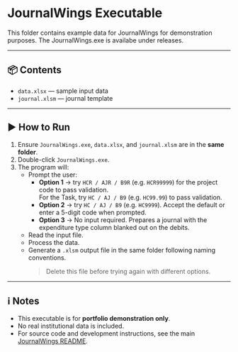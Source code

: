# JournalWings Executable

This folder contains example data for JournalWings for demonstration purposes.
The JournalWings.exe is availabe under releases.

---

## 📦 Contents
- `data.xlsx` — sample input data  
- `journal.xlsm` — journal template  

---

## ▶️ How to Run
1. Ensure `JournalWings.exe`, `data.xlsx`, and `journal.xlsm` are in the **same folder**.  
2. Double-click `JournalWings.exe`.  
3. The program will:
   - Prompt the user:  
     - **Option 1** → try `HCR / AJR / B9R` (e.g. `HCR99999`) for the project code to pass validation.  
       For the Task, try `HC / AJ / B9` (e.g. `HC99.99`) to pass validation.  
     - **Option 2** → try `HC / AJ / B9` (e.g. `HC9999`). Accept the default or enter a 5-digit code when prompted. 
     - **Option 3** → No input required. Prepares a journal with the expenditure type column blanked out on the debits. 
   - Read the input file.  
   - Process the data.  
   - Generate a `.xlsm` output file in the same folder following naming conventions.  
     > Delete this file before trying again with different options.  

---

## ℹ️ Notes
- This executable is for **portfolio demonstration only**.  
- No real institutional data is included.  
- For source code and development instructions, see the main [JournalWings README](../README.md).  
